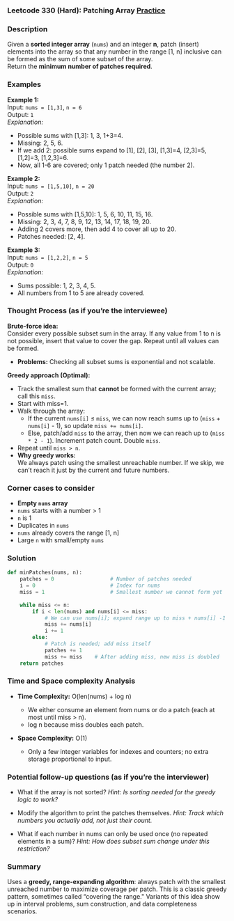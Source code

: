 ### Leetcode 330 (Hard): Patching Array [Practice](https://leetcode.com/problems/patching-array)

### Description  
Given a **sorted integer array** (`nums`) and an integer **n**, patch (insert) elements into the array so that any number in the range [1, n] inclusive can be formed as the sum of some subset of the array.  
Return the **minimum number of patches required**.


### Examples  

**Example 1:**  
Input: `nums = [1,3]`, `n = 6`  
Output: `1`  
*Explanation:*
- Possible sums with [1,3]: 1, 3, 1+3=4.
- Missing: 2, 5, 6.
- If we add 2: possible sums expand to [1], [2], [3], [1,3]=4, [2,3]=5, [1,2]=3, [1,2,3]=6.
- Now, all 1-6 are covered; only 1 patch needed (the number 2).

**Example 2:**  
Input: `nums = [1,5,10]`, `n = 20`  
Output: `2`  
*Explanation:*
- Possible sums with [1,5,10]: 1, 5, 6, 10, 11, 15, 16.
- Missing: 2, 3, 4, 7, 8, 9, 12, 13, 14, 17, 18, 19, 20.
- Adding 2 covers more, then add 4 to cover all up to 20.
- Patches needed: [2, 4].

**Example 3:**  
Input: `nums = [1,2,2]`, `n = 5`  
Output: `0`  
*Explanation:*
- Sums possible: 1, 2, 3, 4, 5.
- All numbers from 1 to 5 are already covered.


### Thought Process (as if you’re the interviewee)  

**Brute-force idea:**  
Consider every possible subset sum in the array. If any value from 1 to n is not possible, insert that value to cover the gap. Repeat until all values can be formed.  
- **Problems:** Checking all subset sums is exponential and not scalable.

**Greedy approach (Optimal):**  
- Track the smallest sum that **cannot** be formed with the current array; call this `miss`.
- Start with miss=1.
- Walk through the array:
  - If the current `nums[i]` ≤ `miss`, we can now reach sums up to (`miss` + `nums[i]` - 1), so update `miss += nums[i]`.
  - Else, patch/add `miss` to the array, then now we can reach up to (`miss * 2 - 1`). Increment patch count. Double `miss`.
- Repeat until `miss > n`.
- **Why greedy works:**  
  We always patch using the smallest unreachable number. If we skip, we can’t reach it just by the current and future numbers.


### Corner cases to consider  
- **Empty `nums` array**
- `nums` starts with a number > 1
- `n` is 1
- Duplicates in `nums`
- `nums` already covers the range [1, n]
- Large `n` with small/empty `nums`


### Solution

```python
def minPatches(nums, n):
    patches = 0                  # Number of patches needed
    i = 0                        # Index for nums
    miss = 1                     # Smallest number we cannot form yet
    
    while miss <= n:
        if i < len(nums) and nums[i] <= miss:
            # We can use nums[i]; expand range up to miss + nums[i] -1
            miss += nums[i]
            i += 1
        else:
            # Patch is needed; add miss itself
            patches += 1
            miss += miss    # After adding miss, new miss is doubled
    return patches
```


### Time and Space complexity Analysis  

- **Time Complexity:** O(len(nums) + log n)  
  - We either consume an element from nums or do a patch (each at most until miss > n).
  - log n because miss doubles each patch.

- **Space Complexity:** O(1)  
  - Only a few integer variables for indexes and counters; no extra storage proportional to input.


### Potential follow-up questions (as if you’re the interviewer)  

- What if the array is not sorted?
  *Hint: Is sorting needed for the greedy logic to work?*

- Modify the algorithm to print the patches themselves.
  *Hint: Track which numbers you actually add, not just their count.*

- What if each number in nums can only be used once (no repeated elements in a sum)?
  *Hint: How does subset sum change under this restriction?*


### Summary
Uses a **greedy, range-expanding algorithm**: always patch with the smallest unreached number to maximize coverage per patch. This is a classic greedy pattern, sometimes called “covering the range." Variants of this idea show up in interval problems, sum construction, and data completeness scenarios.